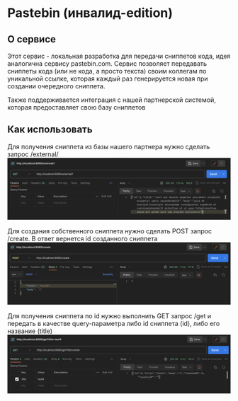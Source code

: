 # Pastebin (инвалид-edition)

## О сервисе
Этот сервис - локальная разработка для передачи сниппетов кода, идея аналогична сервису pastebin.com. Сервис позволяет передавать сниппеты кода (или не кода, а просто текста) своим коллегам по уникальной ссылке, которая каждый раз генерируется новая при создании очередного сниппета.

Также поддерживается интеграция с нашей партнерской системой, которая предоставляет свою базу сниппетов

## Как использовать

Для получения сниппета из базы нашего партнера нужно сделать запрос /external/<id>
![](docs/external-snippet.png)


Для создания собственного сниппета нужно сделать POST запрос /create. В ответ вернется id созданного сниппета
![](docs/create-snippet.png)


Для получения сниппета по id нужно выполнить GET запрос /get и передать в качестве query-параметра либо id сниппета (id), либо его название (title)
![](docs/get_snippet.png)
